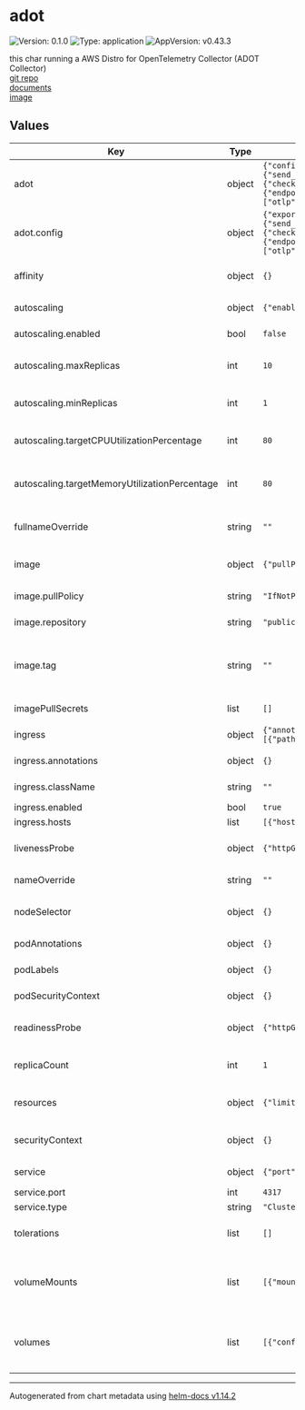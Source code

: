 # adot

![Version: 0.1.0](https://img.shields.io/badge/Version-0.1.0-informational?style=flat-square) ![Type: application](https://img.shields.io/badge/Type-application-informational?style=flat-square) ![AppVersion: v0.43.3](https://img.shields.io/badge/AppVersion-v0.43.3-informational?style=flat-square)

this char running a AWS Distro for OpenTelemetry Collector (ADOT Collector)  
[git repo](https://github.com/aws-observability/aws-otel-collector)  
[documents](https://aws-otel.github.io)  
[image](https://gallery.ecr.aws/aws-observability/aws-otel-collector)  

## Values

| Key | Type | Default | Description |
|-----|------|---------|-------------|
| adot | object | `{"config":{"exporters":{"otlp":{}},"extensions":{"health_check":{"endpoint":"${env:MY_POD_IP}:13133"}},"processors":{"batch":{"send_batch_max_size":200,"send_batch_size":100},"memory_limiter":{"check_interval":"5s","limit_percentage":80,"spike_limit_percentage":25}},"receivers":{"otlp":{"protocols":{"grpc":{"endpoint":"${env:MY_POD_IP}:4317"}}}},"service":{"extensions":["health_check"],"pipelines":{"traces":{"exporters":["otlp"],"processors":["memory_limiter","batch"],"receivers":["otlp"]}}}}}` | ADOT configuration |
| adot.config | object | `{"exporters":{"otlp":{}},"extensions":{"health_check":{"endpoint":"${env:MY_POD_IP}:13133"}},"processors":{"batch":{"send_batch_max_size":200,"send_batch_size":100},"memory_limiter":{"check_interval":"5s","limit_percentage":80,"spike_limit_percentage":25}},"receivers":{"otlp":{"protocols":{"grpc":{"endpoint":"${env:MY_POD_IP}:4317"}}}},"service":{"extensions":["health_check"],"pipelines":{"traces":{"exporters":["otlp"],"processors":["memory_limiter","batch"],"receivers":["otlp"]}}}}` | ADOT collector configuration |
| affinity | object | `{}` | Affinity for pod assignment |
| autoscaling | object | `{"enabled":false,"maxReplicas":10,"minReplicas":1,"targetCPUUtilizationPercentage":80,"targetMemoryUtilizationPercentage":80}` | Autoscaling configuration |
| autoscaling.enabled | bool | `false` | Enable autoscaling |
| autoscaling.maxReplicas | int | `10` | Maximum number of replicas |
| autoscaling.minReplicas | int | `1` | Minimum number of replicas |
| autoscaling.targetCPUUtilizationPercentage | int | `80` | Target CPU utilization percentage |
| autoscaling.targetMemoryUtilizationPercentage | int | `80` | Target memory utilization percentage |
| fullnameOverride | string | `""` | Override the full chart name |
| image | object | `{"pullPolicy":"IfNotPresent","repository":"public.ecr.aws/aws-observability/aws-otel-collector","tag":""}` | Container image configuration |
| image.pullPolicy | string | `"IfNotPresent"` | Image pull policy |
| image.repository | string | `"public.ecr.aws/aws-observability/aws-otel-collector"` | Image repository |
| image.tag | string | `""` | Overrides the image tag whose default is the chart appVersion. |
| imagePullSecrets | list | `[]` | Image pull secrets |
| ingress | object | `{"annotations":{},"className":"","enabled":true,"hosts":[{"host":"chart-example.local","paths":[{"path":"/","pathType":"Prefix","port":4317}]}]}` | Ingress configuration |
| ingress.annotations | object | `{}` | Ingress annotations |
| ingress.className | string | `""` | Ingress class name |
| ingress.enabled | bool | `true` | Enable ingress |
| ingress.hosts | list | `[{"host":"chart-example.local","paths":[{"path":"/","pathType":"Prefix","port":4317}]}]` | Ingress hosts |
| livenessProbe | object | `{"httpGet":{"path":"/","port":13133}}` | Liveness probe configuration |
| nameOverride | string | `""` | Override the chart name |
| nodeSelector | object | `{}` | Node selector for pod assignment |
| podAnnotations | object | `{}` | Annotations to add to pods |
| podLabels | object | `{}` | Labels to add to pods |
| podSecurityContext | object | `{}` | Pod security context |
| readinessProbe | object | `{"httpGet":{"path":"/","port":13133}}` | Readiness probe configuration |
| replicaCount | int | `1` | Number of ADOT replicas to deploy |
| resources | object | `{"limits":{"cpu":"200m","memory":"128Mi"},"requests":{"cpu":"10m","memory":"64Mi"}}` | Resource limits and requests |
| securityContext | object | `{}` | Container security context |
| service | object | `{"port":4317,"type":"ClusterIP"}` | Service configuration |
| service.port | int | `4317` | Service port |
| service.type | string | `"ClusterIP"` | Service type |
| tolerations | list | `[]` | Tolerations for pod assignment |
| volumeMounts | list | `[{"mountPath":"/etc/otel-config.yaml","name":"config","subPath":"otel-config.yaml"}]` | Additional volumeMounts on the output Deployment definition. |
| volumes | list | `[{"configMap":{"name":"{{ include \"adot.fullname\" . }}"},"name":"config"}]` | Additional volumes on the output Deployment definition. |

----------------------------------------------
Autogenerated from chart metadata using [helm-docs v1.14.2](https://github.com/norwoodj/helm-docs/releases/v1.14.2)
